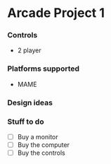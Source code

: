 # Arcade Project 1

### Controls
- 2 player

### Platforms supported
- MAME

### Design ideas

### Stuff to do
- [ ] Buy a monitor
- [ ] Buy the computer
- [ ] Buy the controls
